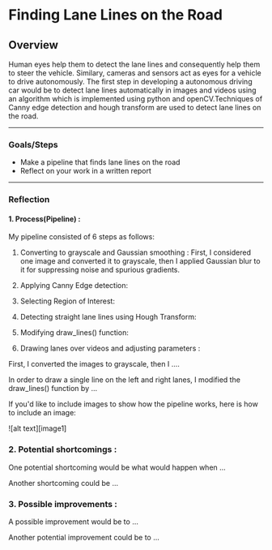 # **Finding Lane Lines on the Road** 

## Overview

Human eyes help them to detect the lane lines and consequently help them to steer the vehicle. Similary, cameras and sensors act as eyes for a vehicle to drive autonomously. The first step in developing a autonomous driving car would be to detect lane lines automatically in images and videos using an algorithm which is implemented using python and openCV.Techniques of Canny edge detection and hough transform are used to detect lane lines on the road.

---

### Goals/Steps
* Make a pipeline that finds lane lines on the road
* Reflect on your work in a written report


---

### Reflection

#### 1. Process(Pipeline) :

My pipeline consisted of 6 steps as follows: 
1. Converting to grayscale and Gaussian smoothing : First, I considered one image and converted it to grayscale, then I applied Gaussian blur to it for suppressing noise and spurious gradients.

2. Applying Canny Edge detection:


3. Selecting Region of Interest:

4. Detecting straight lane lines using Hough Transform:

5. Modifying draw_lines() function:

6. Drawing lanes over videos and adjusting parameters : 






First, I converted the images to grayscale, then I .... 

In order to draw a single line on the left and right lanes, I modified the draw_lines() function by ...

If you'd like to include images to show how the pipeline works, here is how to include an image: 

![alt text][image1]


### 2. Potential shortcomings :


One potential shortcoming would be what would happen when ... 

Another shortcoming could be ...


### 3. Possible improvements :

A possible improvement would be to ...

Another potential improvement could be to ...
